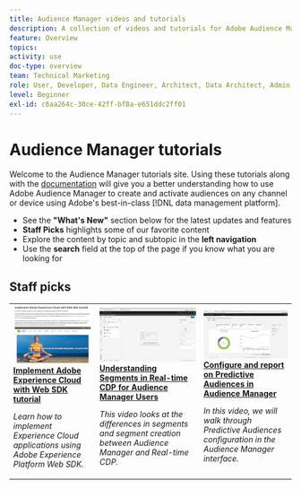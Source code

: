 ```yaml
---
title: Audience Manager videos and tutorials
description: A collection of videos and tutorials for Adobe Audience Manager.
feature: Overview
topics:
activity: use
doc-type: overview
team: Technical Marketing
role: User, Developer, Data Engineer, Architect, Data Architect, Admin, Leader
level: Beginner
exl-id: c6aa264c-30ce-42ff-bf8a-e651ddc2ff01
---
```

# Audience Manager tutorials

Welcome to the Audience Manager tutorials site. Using these tutorials along with the [documentation](https://experienceleague.adobe.com/docs/audience-manager/user-guide/aam-home.html) will give you a better understanding how to use Adobe Audience Manager to create and activate audiences on any channel or device using Adobe's best-in-class [!DNL data management platform].

* See the **"What's New"** section below for the latest updates and features
* **Staff Picks** highlights some of our favorite content
* Explore the content by topic and subtopic in the **left navigation**
* Use the **search** field at the top of the page if you know what you are looking for



<div id="recs-overview-body-1"></div>
<div id="recs-overview-body-2"></div>
<div id="recs-overview-body-3"></div>
<div id="recs-overview-body-4"></div>
<div id="recs-overview-body-5"></div>
<div id="recs-overview-body-6"></div>

<div id="staff-picks-section">

## Staff picks

<table>
<tr>
  <td>
    <a href="https://experienceleague.adobe.com/docs/platform-learn/implement-web-sdk/overview.html">
      <img alt="thumbnail image for the 'Implement Adobe Experience Cloud with Web SDK tutorial' tutorial" src="assets/implement-web-sdk.jpg" />
    </a>
    <div>
      <a href="https://experienceleague.adobe.com/docs/platform-learn/implement-web-sdk/overview.html">
    <strong>Implement Adobe Experience Cloud with Web SDK tutorial</strong>
    </a>
    </div>
    <p>
    <em>Learn how to implement Experience Cloud applications using Adobe Experience Platform Web SDK.</em>
    <p>
  </td>
  <td>
    <a href="https://experienceleague.adobe.com/docs/audience-manager-learn/tutorials/other-integrations/integrating-with-rtcdp/rtcdp-segments-for-aam-users.html">
      <img alt="thumbnail image for the 'Understanding Segments in Real-time CDP' tutorial" src="assets/331901.jpg" />
    </a>
    <div>
      <a href="https://experienceleague.adobe.com/docs/audience-manager-learn/tutorials/other-integrations/integrating-with-rtcdp/rtcdp-segments-for-aam-users.html">
    <strong>Understanding Segments in Real-time CDP for Audience Manager Users</strong>
    </a>
    </div>
    <p>
    <em>This video looks at the differences in segments and segment creation between Audience Manager and Real-time CDP.</em>
    <p>
  </td>
  <td>
    <a href="https://experienceleague.adobe.com/docs/audience-manager-learn/tutorials/build-and-manage-audiences/algorithmic-models/configure-and-report-on-predictive-audiences.html">
      <img alt="thumbnail image for the 'Configure and report on Predictive Audiences in Audience Manager' tutorial" src="assets/33630.jpg" />
    </a>
    <div>
      <a href="https://experienceleague.adobe.com/docs/audience-manager-learn/tutorials/build-and-manage-audiences/algorithmic-models/configure-and-report-on-predictive-audiences.html">
    <strong>Configure and report on Predictive Audiences in Audience Manager</strong>
    </a>
    </div>
    <p>
    <em>In this video, we will walk through Predictive Audiences configuration in the Audience Manager interface.</em>
    <p>
  </td>
</tr>
</table>
</div>
